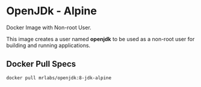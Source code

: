 # OpenJDk - Alpine

Docker Image with Non-root User.

This image creates a user named __openjdk__ to be used as a non-root user for building and running applications.

## Docker Pull Specs

```bash
docker pull mrlabs/openjdk:8-jdk-alpine
``` 